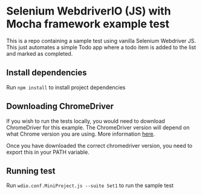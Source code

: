 # Selenium WebdriverIO (JS) with Mocha framework example test

This is a repo containing a sample test using vanilla Selenium Webdriver JS. This just automates a simple Todo app where a todo item is added to the list and marked as completed.

## Install dependencies

Run `npm install` to install project dependencies

## Downloading ChromeDriver

If you wish to run the tests locally, you would need to download ChromeDriver for this example. The ChromeDriver version will depend on what Chrome version you are using. More information [here](https://sites.google.com/a/chromium.org/chromedriver/downloads).

Once you have downloaded the correct chromedriver version, you need to export this in your PATH variable.

## Running test

Run `wdio.conf.MiniProject.js --suite Set1` to run the sample test
